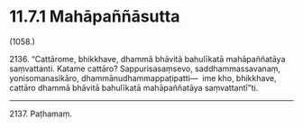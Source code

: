 # 11.7.1 Mahāpaññāsutta

(1058.)

2136\. “Cattārome, bhikkhave, dhammā bhāvitā bahulīkatā mahāpaññatāya saṃvattanti. Katame cattāro? Sappurisasaṃsevo, saddhammassavanaṃ, yonisomanasikāro, dhammānudhammappaṭipatti—  ime kho, bhikkhave, cattāro dhammā bhāvitā bahulīkatā mahāpaññatāya saṃvattantī”ti.

---

2137\. Paṭhamaṃ.

